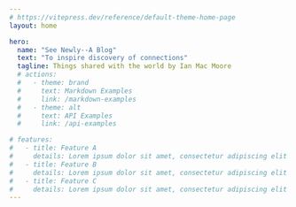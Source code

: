 ```yaml
---
# https://vitepress.dev/reference/default-theme-home-page
layout: home

hero:
  name: "See Newly--A Blog"
  text: "To inspire discovery of connections"
  tagline: Things shared with the world by Ian Mac Moore 
  # actions:
  #   - theme: brand
  #     text: Markdown Examples
  #     link: /markdown-examples
  #   - theme: alt
  #     text: API Examples
  #     link: /api-examples

# features:
#   - title: Feature A
#     details: Lorem ipsum dolor sit amet, consectetur adipiscing elit
#   - title: Feature B
#     details: Lorem ipsum dolor sit amet, consectetur adipiscing elit
#   - title: Feature C
#     details: Lorem ipsum dolor sit amet, consectetur adipiscing elit
---
```


